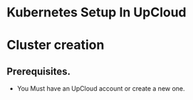 # Kubernetes Setup In UpCloud

# Cluster creation

## Prerequisites.

- You Must have an UpCloud account or create a new one.
